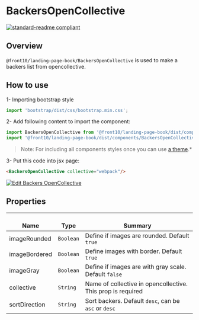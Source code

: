 # BackersOpenCollective

[![standard-readme compliant](https://img.shields.io/badge/standard--readme-OK-green.svg?style=flat-square)](https://github.com/RichardLitt/standard-readme)

## Overview

`@front10/landing-page-book/BackersOpenCollective` is used to make a backers list from opencollective.

## How to use

1- Importing bootstrap style

```js
import 'bootstrap/dist/css/bootstrap.min.css';
```

2- Add following content to import the component:

```js
import BackersOpenCollective from '@front10/landing-page-book/dist/components/BackersOpenCollective';
import '@front10/landing-page-book/dist/components/BackersOpenCollective/style.css';
```

> Note: For including all components styles once you can use [a theme](https://github.com/front10/landing-page-book/wiki/Theming).\*

3- Put this code into jsx page:

```html
<BackersOpenCollective collective="webpack"/>
```
<a target="_blank" href="https://codesandbox.io/s/2p6zk30lkn">
  <img alt="Edit Backers OpenCollective" src="https://codesandbox.io/static/img/play-codesandbox.svg">
</a>

## Properties

| </br>Name     | </br>Type | </br>Summary                                                |
| ------------- | --------- | ----------------------------------------------------------- |
| imageRounded  | `Boolean` | Define if images are rounded. Default `true`                |
| imageBordered | `Boolean` | Define images with border. Default `true`                   |
| imageGray     | `Boolean` | Define if images are with gray scale. Default `false`       |
| collective    | `String`  | Name of collective in opencollective. This prop is required |
| sortDirection | `String`  | Sort backers. Default `desc`, can be `asc` or `desc`        |
